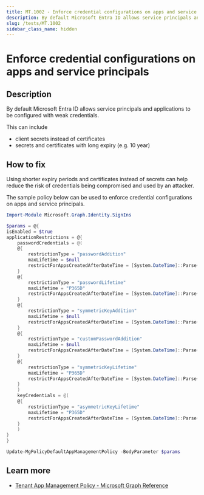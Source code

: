 ```yaml
---
title: MT.1002 - Enforce credential configurations on apps and service principals
description: By default Microsoft Entra ID allows service principals and applications to be configured with weak credentials.
slug: /tests/MT.1002
sidebar_class_name: hidden
---
```


# Enforce credential configurations on apps and service principals

## Description

By default Microsoft Entra ID allows service principals and applications to be configured with weak credentials.

This can include

- client secrets instead of certificates
- secrets and certificates with long expiry (e.g. 10 year)

## How to fix

Using shorter expiry periods and certificates instead of secrets can help reduce the risk of credentials being compromised and used by an attacker.

The sample policy below can be used to enforce credential configurations on apps and service principals.

```powershell
Import-Module Microsoft.Graph.Identity.SignIns

$params = @{
isEnabled = $true
applicationRestrictions = @{
    passwordCredentials = @(
    @{
        restrictionType = "passwordAddition"
        maxLifetime = $null
        restrictForAppsCreatedAfterDateTime = [System.DateTime]::Parse("2021-01-01T10:37:00Z")
    }
    @{
        restrictionType = "passwordLifetime"
        maxLifetime = "P365D"
        restrictForAppsCreatedAfterDateTime = [System.DateTime]::Parse("2017-01-01T10:37:00Z")
    }
    @{
        restrictionType = "symmetricKeyAddition"
        maxLifetime = $null
        restrictForAppsCreatedAfterDateTime = [System.DateTime]::Parse("2021-01-01T10:37:00Z")
    }
    @{
        restrictionType = "customPasswordAddition"
        maxLifetime = $null
        restrictForAppsCreatedAfterDateTime = [System.DateTime]::Parse("2015-01-01T10:37:00Z")
    }
    @{
        restrictionType = "symmetricKeyLifetime"
        maxLifetime = "P365D"
        restrictForAppsCreatedAfterDateTime = [System.DateTime]::Parse("2015-01-01T10:37:00Z")
    }
    )
    keyCredentials = @(
    @{
        restrictionType = "asymmetricKeyLifetime"
        maxLifetime = "P365D"
        restrictForAppsCreatedAfterDateTime = [System.DateTime]::Parse("2015-01-01T10:37:00Z")
    }
    )
}
}

Update-MgPolicyDefaultAppManagementPolicy -BodyParameter $params
```

## Learn more

- [Tenant App Management Policy - Microsoft Graph Reference](https://learn.microsoft.com/graph/api/resources/tenantappmanagementpolicy?view=graph-rest-1.0)
